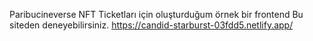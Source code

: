 Paribucineverse NFT Ticketları için oluşturduğum örnek bir frontend
Bu siteden deneyebilirsiniz. https://candid-starburst-03fdd5.netlify.app/
